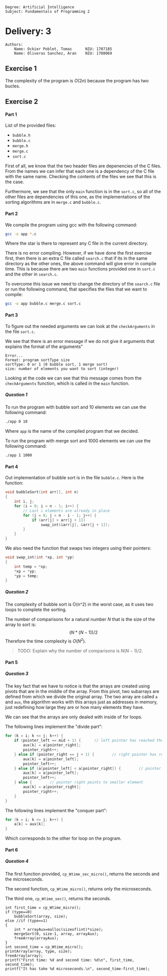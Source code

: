 ```
Degree: Artificial Intelligence
Subject: Fundamentals of Programming 2
```
# Delivery: 3
```
Authors:
    Name: Ockier Poblet, Tomas      NIU: 1707185
    Name: Oliveras Sanchez, Aran    NIU: 1708069
```

## Exercise 1
The complexity of the program is $O(2n)$ because the program has two bucles.

## Exercise 2

#### Part 1
List of the provided files:
- `bubble.h`
- `bubble.c`
- `merge.h`
- `merge.c`
- `sort.c`

First of all, we know that the two header files are depenencies of the C files. From the names we can infer that each one is a dependency of the C file with the same name. Checking the contents of the files we see that this is the case.

Furthermore, we see that the only `main` function is in the `sort.c`, so all of the other files are dependencies of this one, as the implementations of the sorting algorithms are in `merge.c` and `bubble.c`.

#### Part 2
We compile the program using gcc with the following command:
```bash
gcc -o app *.c
```
Where the star is there to represent any C file in the current directory.

There is no error compiling. However, if we have done the first exercise first, then there is an extra C file called `search.c` that if its in the same directory as the other ones, the above command will give error in compile time. This is because there are two `main` functions provided one in `sort.c` and the other in `search.c`.

To overcome this issue we need to change the directory of the `search.c` file or run the following command, that specifies the files that we want to compile:
```bash
gcc -o app bubble.c merge.c sort.c
```


#### Part 3
To figure out the needed arguments we can look at the `checkArguments` in the file `sort.c`.

We see that there is an error message if we do not give it arguments that explains the format of the arguments"
```
Error...
Format: program sortType size
sortType: 0 or 1 (0 bubble sort, 1 merge sort)
size: number of elements you want to sort (integer)
```
Looking at the code we can see that this message comes from the `checkArguments` function, which is called in the `main` function.

##### Question 1
To run the program with bubble sort and 10 elements we can use the following command:
```bash
./app 0 10
```
Where `app` is the name of the compiled program that we decided.

To run the program with merge sort and 1000 elements we can use the following command:
```bash
./app 1 1000
```

#### Part 4
Out implementation of bubble sort is in the file `bubble.c`. Here is the function:
```c
void bubbleSort(int arr[], int n)
{
    int i, j;
    for (i = 0; i < n - 1; i++) {
        // Last i elements are already in place
        for (j = 0; j < n - i - 1; j++) {
            if (arr[j] > arr[j + 1])
                swap_int(&arr[j], &arr[j + 1]);
        }
    }
}
```

We also need the function that swaps two integers using their pointers:
```c
void swap_int(int *xp, int *yp)
{
    int temp = *xp;
    *xp = *yp;
    *yp = temp;
}
```

##### Question 2
The complexity of bubble sort is O(n^2) in the worst case, as it uses two loops to complete the sorting.

The number of comparisons for a natural number $N$ that is the size of the array to sort is:
$$
(N * (N - 1)) / 2
$$
Therefore the time complexity is $O(N^2)$.
> TODO: Explain why the number of comparisons is $N(N-1)/2$.

#### Part 5
##### Question 3
The key fact that we have to notice is that the arrays are created using pivots that are in the middle of the array. From this pivot, two subarrays are defined from which we divide the original array. The two array are called `a` and `aux`, the algorithm works with this arrays just as addresses in memory, just redefining how large they are or how many elements they have.

We can see that the arrays are only dealed with inside of for loops.

The following lines implement the "divide part":
```c
for (k = i; k <= j; k++) {
    if (pointer_left == mid + 1) {      // left pointer has reached the limit
        aux[k] = a[pointer_right];
        pointer_right++;
    } else if (pointer_right == j + 1) {        // right pointer has reached the limit
        aux[k] = a[pointer_left];
        pointer_left++;
    } else if (a[pointer_left] < a[pointer_right]) {        // pointer left points to smaller element
        aux[k] = a[pointer_left];
        pointer_left++;
    } else {        // pointer right points to smaller element
        aux[k] = a[pointer_right];
        pointer_right++;
    }
}
```
The following lines implement the "conquer part":
```c
for (k = i; k <= j; k++) {
    a[k] = aux[k];
}
```
Which corresponds to the other for loop on the program.
#### Part 6
##### Question 4

The first function provided, `cp_Wtime_sec_micro()`, returns the seconds and the microseconds.

The second function, `cp_Wtime_micro()`, returns only the microseconds.

The third one, `cp_Wtime_sec()`, returns the seconds.


```
int first_time = cp_Wtime_micro();
if (type==0)
    bubbleSort(array, size);
else //if (type==1)
{
    int * arrayAux=malloc(sizeof(int)*size);
    mergeSort(0, size-1, array, arrayAux);
    freeArray(arrayAux);
}
int second_time = cp_Wtime_micro();
printArray(array, type, size);
freeArray(array);
printf("First time: %d and second time: %d\n", first_time, second_time);
printf("It has take %d microseconds.\n", second_time-first_time);

``` 
